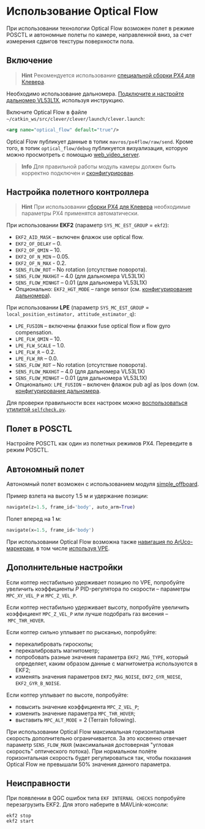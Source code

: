 # Использование Optical Flow

При использовании технологии Optical Flow возможен полет в режиме POSCTL и автономные полеты по камере, направленной вниз, за счет измерения сдвигов текстуры поверхности пола.

## Включение

> **Hint** Рекомендуется использование [специальной сборки PX4 для Клевера](firmware.md#прошивка-для-клевера).

Необходимо использование дальномера. [Подключите и настройте дальномер VL53L1X](laser.md), используя инструкцию.

Включите Optical Flow в файле `~/catkin_ws/src/clever/clever/launch/clever.launch`:

```xml
<arg name="optical_flow" default="true"/>
```

Optical Flow публикует данные в топик `mavros/px4flow/raw/send`. Кроме того, в топик `optical_flow/debug` публикуется визуализация, которую можно просмотреть с помощью [web_video_server](web_video_server.md).

> **Info** Для правильной работы модуль камеры должен быть корректно подключен и [сконфигурирован](camera.md).

## Настройка полетного контроллера

> **Hint** При использовании [сборки PX4 для Клевера](firmware.md#прошивка-для-клевера) необходимые параметры PX4 применятся автоматически.

При использовании **EKF2** (параметр `SYS_MC_EST_GROUP` = `ekf2`):

* `EKF2_AID_MASK` – включен флажок use optical flow.
* `EKF2_OF_DELAY` – 0.
* `EKF2_OF_QMIN` – 10.
* `EKF2_OF_N_MIN` – 0.05.
* `EKF2_OF_N_MAX` - 0.2.
* `SENS_FLOW_ROT` – No rotation (отсутствие поворота).
* `SENS_FLOW_MAXHGT` – 4.0 (для дальномера VL53L1X)
* `SENS_FLOW_MINHGT` – 0.01 (для дальномера VL53L1X)
* Опционально: `EKF2_HGT_MODE` – range sensor (см. [конфигурирование дальномера](laser.md)).

При использовании **LPE** (параметр `SYS_MC_EST_GROUP` = `local_position_estimator, attitude_estimator_q`):

* `LPE_FUSION` – включены флажки fuse optical flow и flow gyro compensation.
* `LPE_FLW_QMIN` – 10.
* `LPE_FLW_SCALE` – 1.0.
* `LPE_FLW_R` – 0.2.
* `LPE_FLW_RR` – 0.0.
* `SENS_FLOW_ROT` – No rotation (отсутствие поворота).
* `SENS_FLOW_MAXHGT` – 4.0 (для дальномера VL53L1X)
* `SENS_FLOW_MINHGT` – 0.01 (для дальномера VL53L1X)
* Опционально: `LPE_FUSION` – включен флажок pub agl as lpos down (см. [конфигурирование дальномера](laser.md).

Для проверки правильности всех настроек можно [воспользоваться утилитой `selfcheck.py`](selfcheck.md).

## Полет в POSCTL

Настройте POSCTL как один из полетных режимов PX4. Переведите в режим POSCTL.

## Автономный полет

Автономный полет возможен с использованием модуля [simple_offboard](simple_offboard.md).

Пример взлета на высоту 1.5 м и удержание позиции:

```python
navigate(z=1.5, frame_id='body', auto_arm=True)
```

Полет вперед на 1 м:

```python
navigate(x=1.5, frame_id='body')
```

При использовании Optical Flow возможна также [навигация по ArUco-маркерам](aruco_marker.md), в том числе [используя VPE](aruco_map.md).

## Дополнительные настройки

<!-- TODO: статья по пидам -->

Если коптер нестабильно удерживает позицию по VPE, попробуйте увеличить коэффициенты *P* PID-регулятора по скорости – параметры `MPC_XY_VEL_P` и `MPC_Z_VEL_P`.

Если коптер нестабильно удерживает высоту, попробуйте увеличить коэффициент `MPC_Z_VEL_P` или лучше подобрать газ висения – `MPC_THR_HOVER`.

Если коптер сильно уплывает по рысканью, попробуйте:

* перекалибровать гироскопы;
* перекалибровать магнитометр;
* попробовать разные значения параметра `EKF2_MAG_TYPE`, который определяет, каким образом данные с магнитометра используются в EKF2;
* изменять значения параметров `EKF2_MAG_NOISE`, `EKF2_GYR_NOISE`, `EKF2_GYR_B_NOISE`.

Если коптер уплывает по высоте, попробуйте:

* повысить значение коэффициента `MPC_Z_VEL_P`;
* изменить значение параметра `MPC_THR_HOVER`;
* выставить `MPC_ALT_MODE` = 2 (Terrain following).

При использовании Optical Flow максимальная горизонтальная скорость дополнительно ограничивается. За это косвенно отвечает параметр `SENS_FLOW_MAXR` (максимальная достоверная "угловая скорость" оптического потока). При нормальном полёте горизонтальная скорость будет регулироваться так, чтобы показания Optical Flow не превышали 50% значения данного параметра.

## Неисправности

При появлении в QGC ошибок типа `EKF INTERNAL CHECKS` попробуйте перезагрузить EKF2. Для этого наберите в MAVLink-консоли:

```nsh
ekf2 stop
ekf2 start
```
